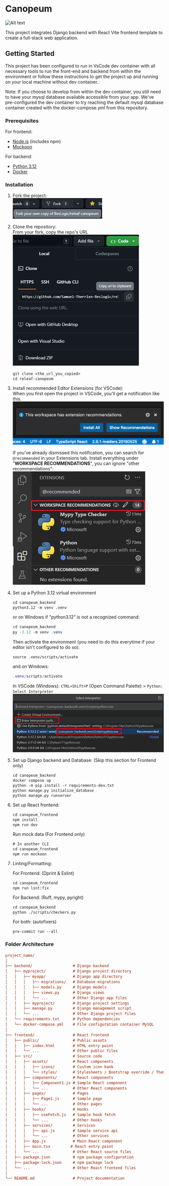 # Canopeum

![Alt text](canopeum_frontend/public/Canopeum_Logo.jpg?raw=true "Logo")

This project integrates Django backend with React Vite frontend template to create a full-stack web application.

## Getting Started

This project has been configured to run in VsCode dev container with all
necessary tools to run the front-end and backend from within the environment or
follow these instructions to get the project up and running on your local machine
without dev container.

Note: If you choose to develop from within the dev container, you still need to
have your mysql database available accessible from your app. We've pre-configured
the dev container to try reaching the default mysql database container created
with the docker-compose.yml from this repository.

### Prerequisites

For frontend:

- [Node.js](https://nodejs.org/en/download) (includes npm)
- [Mockoon](https://mockoon.com/download/#download-section)

For backend

- [Python 3.12](https://www.python.org/downloads/)
- [Docker](https://www.docker.com/get-started/)

### Installation

1. Fork the project:\
   ![Fork](/docs/Fork.png)

2. Clone the repository:\
   From your fork, copy the repo's URL\
   ![Clone](/docs/Clone.png)

   ```shell
   git clone <the_url_you_copied>
   cd releaf-canopeum
   ```

3. Install recommended Editor Extensions (for VSCode):\
   When you first open the project in VSCode, you'll get a notification like this.\
   ![Recommended Popup](/docs/Recommended_Popup.png)

   If you've already dismissed this notification, you can search for `@recommended` in your Extensions tab.
   Install everything under "**WORKSPACE RECOMMENDATIONS**", you can ignore "other recommendations":\
   ![Recommended Extensions](/docs/Recommended_Extensions.png)

4. Set up a Python 3.12 virtual environment

   ```shell
   cd canopeum_backend
   python3.12 -m venv .venv
   ```

   or on Windows if "python3.12" is not a recognized command:

   ```powershell
   cd canopeum_backend
   py -3.12 -m venv .venv
   ```

   Then activate the environment (you need to do this everytime if your editor isn't configured to do so):

   ```shell
   source .venv/scripts/activate
   ```

   and on Windows:

   ```powershell
   .venv/scripts/activate
   ```

   In VSCode (Windows):
   `CTRL+Shift+P` (Open Command Palette) > `Python: Select Interpreter`
   ![VSCode_select_venv](/docs/VSCode_select_venv.png)

5. Set up Django backend and Database: (Skip this section for Frontend only)

   ```shell
   cd canopeum_backend
   docker compose up
   python -m pip install -r requirements-dev.txt
   python manage.py initialize_database
   python manage.py runserver
   ```

6. Set up React frontend:

   ```shell
   cd canopeum_frontend
   npm install
   npm run dev
   ```

   Run mock data (For Frontend only)

   ```shell
   # In another CLI
   cd canopeum_frontend
   npm run mockoon
   ```

7. Linting/Formatting:

   For Frontend: (Dprint & Eslint)

   ```shell
   cd canopeum_frontend
   npm run lint:fix
   ```

   For Backend: (Ruff, mypy, pyright)

   ```shell
   cd canopeum_backend
   python ./scripts/checkers.py
   ```

   For both: (autofixers)

   ```shell
   pre-commit run --all
   ```

### Folder Architecture

```ini
project_name/
│
├── backend/                  # Django backend
│   ├── myproject/            # Django project directory
│   │   ├── myapp/            # Django app directory
│   │   │   ├── migrations/   # Database migrations
│   │   │   ├── models.py     # Django models
│   │   │   ├── views.py      # Django views
│   │   │   └── ...           # Other Django app files
│   │   ├── myproject/        # Django project settings
│   │   ├── manage.py         # Django management script
│   │   └── ...               # Other Django project files
│   └── requirements.txt      # Python dependencies
│   └── docker-compose.yml    # File configuration container MySQL
│
├── frontend/                 # React frontend
│   ├── public/               # Public assets
│   │   ├── index.html        # HTML entry point
│   │   └── ...               # Other public files
│   ├── src/                  # Source code
│   │   ├── assets/           # React components
│   │   │   ├── icons/        # Custom icon bank
│   │   │   └── styles/       # Stylesheets / Bootstrap override / Theme variables
│   │   ├── components/       # React components
│   │   │   ├── Component1.js # Sample React component
│   │   │   └── ...           # Other React components
│   │   ├── pages/            # Pages
│   │   │   ├── Page1.js      # Sample page
│   │   │   └── ...           # Other pages
│   │   ├── hooks/            # Hooks
│   │   │   ├── useFetch.js   # Sample hook fetch
│   │   │   └── ...           # Other hooks
│   │   ├── services/         # Services
│   │   │   ├── api.js        # Sample service api
│   │   │   └── ...           # Other services
│   │   ├── App.js            # Main React component
│   │   ├── main.tsx         # React entry point
│   │   └── ...               # Other React source files
│   ├── package.json          # npm package configuration
│   ├── package-lock.json     # npm package lock
│   └── ...                   # Other React frontend files
│
└── README.md                 # Project documentation
```

